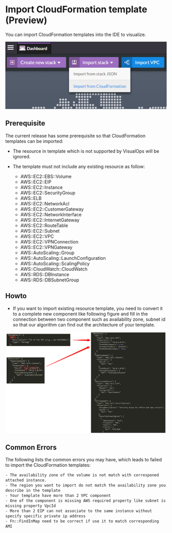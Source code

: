 # Import CloudFormation template (Preview)

You can import CloudFormation templates into the IDE to visualize.

![](https://raw.githubusercontent.com/MadeiraCloud/docs-image/master/ide_stack_import_cfn.png)

## Prerequisite
The current release has some prerequisite so that CloudFormation templates can be imported:

- The resource in template which is not supported by VisualOps will be ignored.

- The template must not include any existing resource as follow:


    - AWS::EC2::EBS::Volume
    - AWS::EC2::EIP
    - AWS::EC2::Instance
    - AWS::EC2::SecurityGroup
    - AWS::ELB
    - AWS::EC2::NetworkAcl
    - AWS::EC2::CustomerGateway
    - AWS::EC2::NetworkInterface
    - AWS::EC2::InternetGateway
    - AWS::EC2::RouteTable
    - AWS::EC2::Subnet
    - AWS::EC2::VPC
    - AWS::EC2::VPNConnection
    - AWS::EC2::VPNGateway
    - AWS::AutoScaling::Group
    - AWS::AutoScaling::LaunchConfiguration
    - AWS::AutoScaling::ScalingPolicy
    - AWS::CloudWatch::CloudWatch
    - AWS::RDS::DBInstance
    - AWS::RDS::DBSubnetGroup

## Howto
- If you want to import existing resource template, you need to convert it to a complete new component like following figure and fill in the connection between two component such as availability zone, subnet id so that our algorithm can find out the architecture of your template. 

![](https://raw.githubusercontent.com/MadeiraCloud/docs-image/master/ide_stack_import_cfn_sharepoint2.png)

## Common Errors
The following lists the common errors you may have, which leads to failed to import the CloudFormation templates:

    - The availability zone of the volume is not match with corresponed attached instance.
    - The region you want to import do not match the availability zone you describe in the template
    - Your template have more than 2 VPC component
    - One of the component is missing AWS required property like subnet is missing property VpcId
    - More than 2 EIP can not associate to the same instance without specify specific private ip address
    - Fn::FindInMap need to be correct if use it to match corresponding AMI


